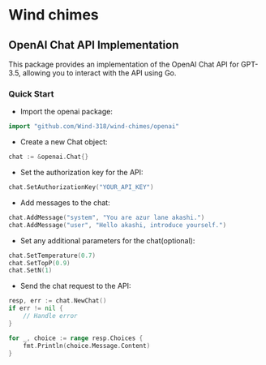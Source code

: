 # Wind chimes

## OpenAI Chat API Implementation
This package provides an implementation of the OpenAI Chat API for GPT-3.5, allowing you to interact with the API using Go.

### Quick Start
- Import the openai package:
```Go
import "github.com/Wind-318/wind-chimes/openai"
```

- Create a new Chat object:
```Go
chat := &openai.Chat{}
```

- Set the authorization key for the API:
```Go
chat.SetAuthorizationKey("YOUR_API_KEY")
```

- Add messages to the chat:
```Go
chat.AddMessage("system", "You are azur lane akashi.")
chat.AddMessage("user", "Hello akashi, introduce yourself.")
```

- Set any additional parameters for the chat(optional):
```Go
chat.SetTemperature(0.7)
chat.SetTopP(0.9)
chat.SetN(1)
```

- Send the chat request to the API:
```Go
resp, err := chat.NewChat()
if err != nil {
    // Handle error
}

for _, choice := range resp.Choices {
    fmt.Println(choice.Message.Content)
}
```
